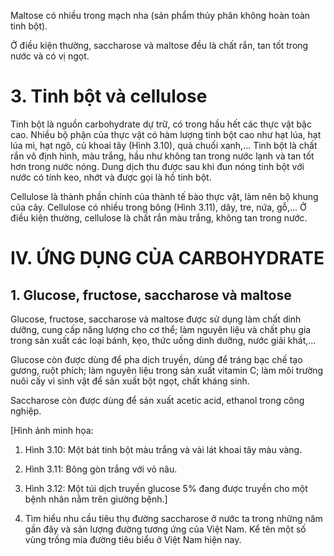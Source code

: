 Maltose có nhiều trong mạch nha (sản phẩm thủy phân không hoàn toàn tinh bột).

Ở điều kiện thường, saccharose và maltose đều là chất rắn, tan tốt trong nước và có vị ngọt.

# 3. Tinh bột và cellulose

Tinh bột là nguồn carbohydrate dự trữ, có trong hầu hết các thực vật bậc cao. Nhiều bộ phận của thực vật có hàm lượng tinh bột cao như hạt lúa, hạt lúa mì, hạt ngô, củ khoai tây (Hình 3.10), quả chuối xanh,... Tinh bột là chất rắn vô định hình, màu trắng, hầu như không tan trong nước lạnh và tan tốt hơn trong nước nóng. Dung dịch thu được sau khi đun nóng tinh bột với nước có tính keo, nhớt và được gọi là hồ tinh bột.

Cellulose là thành phần chính của thành tế bào thực vật, làm nên bộ khung của cây. Cellulose có nhiều trong bông (Hình 3.11), dây, tre, nứa, gỗ,... Ở điều kiện thường, cellulose là chất rắn màu trắng, không tan trong nước.

# IV. ỨNG DỤNG CỦA CARBOHYDRATE

## 1. Glucose, fructose, saccharose và maltose

Glucose, fructose, saccharose và maltose được sử dụng làm chất dinh dưỡng, cung cấp năng lượng cho cơ thể; làm nguyên liệu và chất phụ gia trong sản xuất các loại bánh, kẹo, thức uống dinh dưỡng, nước giải khát,...

Glucose còn được dùng để pha dịch truyền, dùng để tráng bạc chế tạo gương, ruột phích; làm nguyên liệu trong sản xuất vitamin C; làm môi trường nuôi cấy vi sinh vật để sản xuất bột ngọt, chất kháng sinh.

Saccharose còn được dùng để sản xuất acetic acid, ethanol trong công nghiệp.

[Hình ảnh minh họa:
1. Hình 3.10: Một bát tinh bột màu trắng và vài lát khoai tây màu vàng.
2. Hình 3.11: Bông gòn trắng với vỏ nâu.
3. Hình 3.12: Một túi dịch truyền glucose 5% đang được truyền cho một bệnh nhân nằm trên giường bệnh.]

2. Tìm hiểu nhu cầu tiêu thụ đường saccharose ở nước ta trong những năm gần đây và sản lượng đường tương ứng của Việt Nam. Kể tên một số vùng trồng mía đường tiêu biểu ở Việt Nam hiện nay.